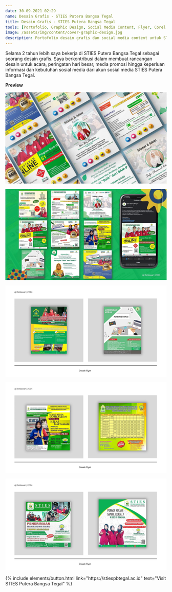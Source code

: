 ```yaml
---
date: 30-09-2021 02:29
name: Desain Grafis - STIES Putera Bangsa Tegal
title: Desain Grafis - STIES Putera Bangsa Tegal 
tools: [Portofolio, Graphic Design, Social Media Content, Flyer, Corel Draw]
image: /assets/img/content/cover-graphic-design.jpg
description: Portofolio desain grafis dan social media content untuk STIES Putera Bangsa Tegal.
---
```




Selama 2 tahun lebih saya bekerja di STIES Putera Bangsa Tegal sebagai seorang desain grafis. Saya berkontribusi dalam membuat rancangan desain untuk acara, peringatan hari besar, media promosi hingga keperluan informasi dan kebutuhan sosial media dari akun sosial media STIES Putera Bangsa Tegal.



**Preview**


![Portofolio Desain Grafis](/assets/img/content/cover-graphic-design.jpg "Portofolio Desain Grafis")

![Portofolio Desain Grafis](/assets/img/content/graphic-desain-stiespbtegal-preview.jpg "Portofolio Desain Grafis")

![Portofolio Desain Grafis](/assets/img/content/gd-stiespb-1.jpg "Portofolio Desain Grafis")

![Portofolio Desain Grafis](/assets/img/content/gd-stiespb-2.jpg "Portofolio Desain Grafis")

![Portofolio Desain Grafis](/assets/img/content/gd-stiespb-3.jpg "Portofolio Desain Grafis")


<p class="text-center">
{% include elements/button.html link="https://stiespbtegal.ac.id" text="Visit STIES Putera Bangsa Tegal" %}
</p>

